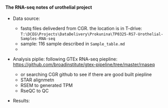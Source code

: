 #### The RNA-seq notes of urothelial project
- Data source:
  - fastq files delivederd from CGR. the location is in T-drive: 
  `T:\DCEG\Projects\DataDelivery\Prokunina\TP0325-RS7-Urothelial-Samples-RNA-seq`
  - sample: 116 sample described in `Sample_table.md`
  - 

- Analysis piplie: following GTEx RNA-seq piepline: https://github.com/broadinstitute/gtex-pipeline/tree/master/rnaseq
  - or searching CGR github to see if there are good built piepline 
  - STAR alignmetn
  - RSEM to generated TPM
  - RseQC to QC
  

- Results:
